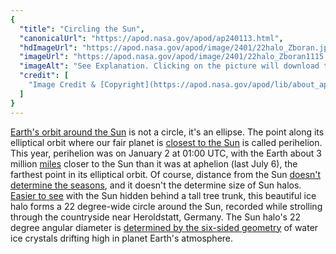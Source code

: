```yaml
---
{
  "title": "Circling the Sun",
  "canonicalUrl": "https://apod.nasa.gov/apod/ap240113.html",
  "hdImageUrl": "https://apod.nasa.gov/apod/image/2401/22halo_Zboran.jpg",
  "imageUrl": "https://apod.nasa.gov/apod/image/2401/22halo_Zboran1115.jpg",
  "imageAlt": "See Explanation. Clicking on the picture will download the highest resolution version available.",
  "credit": [
    "Image Credit & [Copyright](https://apod.nasa.gov/apod/lib/about_apod.html#srapply): [Radoslav Zboran](https://www.instagram.com/zboran.r/?igsh=YTQwZjQ0NmI0OA%3D%3D)"
  ]
}
---
```


[Earth's orbit around the Sun](https://earthsky.org/tonight/earth-comes-closest-to-sun-every-year-in-early-january/) is not a circle, it's an ellipse. The point along its elliptical orbit where our fair planet is [closest to the Sun](https://blogs.nasa.gov/parkersolarprobe/2024/01/08/nasas-parker-solar-probe-completes-18th-close-approach-to-the-sun/) is called perihelion. This year, perihelion was on January 2 at 01:00 UTC, with the Earth about 3 million [miles](https://apod.nasa.gov/apod/ap201003.html) closer to the Sun than it was at aphelion (last July 6), the farthest point in its elliptical orbit. Of course, distance from the Sun [doesn't determine the seasons](https://earthsky.org/astronomy-essentials/december-solstice-january-perihelion-related/), and it doesn't the determine size of Sun halos. [Easier to see](https://apod.nasa.gov/apod/ap231014.html) with the Sun hidden behind a tall tree trunk, this beautiful ice halo forms a 22 degree-wide circle around the Sun, recorded while strolling through the countryside near Heroldstatt, Germany. The Sun halo's 22 degree angular diameter is [determined by the six-sided geometry](https://atoptics.co.uk/blog/22-halo-formation/) of water ice crystals drifting high in planet Earth's atmosphere.
